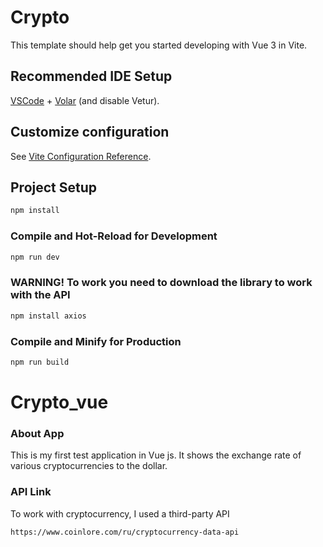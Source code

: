 # Crypto

This template should help get you started developing with Vue 3 in Vite.

## Recommended IDE Setup

[VSCode](https://code.visualstudio.com/) + [Volar](https://marketplace.visualstudio.com/items?itemName=Vue.volar) (and disable Vetur).

## Customize configuration

See [Vite Configuration Reference](https://vite.dev/config/).

## Project Setup

```sh
npm install
```

### Compile and Hot-Reload for Development

```sh
npm run dev
```

### WARNING! To work you need to download the library to work with the API

```sh
npm install axios
```

### Compile and Minify for Production

```sh
npm run build
```


# Crypto_vue

### About App

This is my first test application in Vue js. It shows the exchange rate of various cryptocurrencies to the dollar.

### API Link

To work with cryptocurrency, I used a third-party API

```sh
https://www.coinlore.com/ru/cryptocurrency-data-api
```


